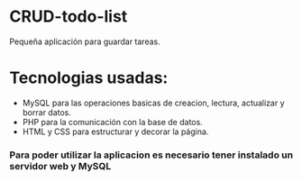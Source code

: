 # CRUD-todo-list
Pequeña aplicación para guardar tareas.
# Tecnologias usadas:
- MySQL para las operaciones basicas de creacion, lectura, actualizar y borrar datos.
- PHP para la comunicación con la base de datos.
- HTML y CSS para estructurar y decorar la página.
### Para poder utilizar la aplicacion es necesario tener instalado un servidor web y MySQL
